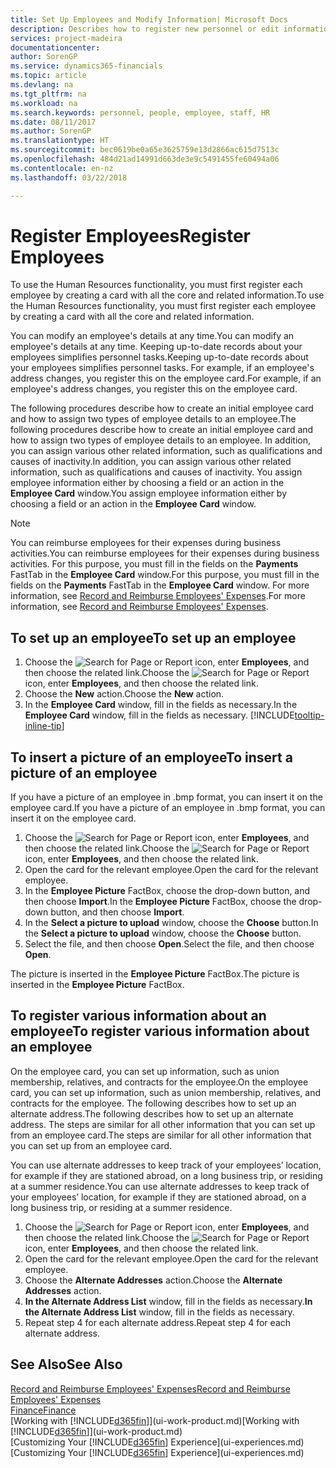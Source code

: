 ```yaml
---
title: Set Up Employees and Modify Information| Microsoft Docs
description: Describes how to register new personnel or edit information for existing staff.
services: project-madeira
documentationcenter: 
author: SorenGP
ms.service: dynamics365-financials
ms.topic: article
ms.devlang: na
ms.tgt_pltfrm: na
ms.workload: na
ms.search.keywords: personnel, people, employee, staff, HR
ms.date: 08/11/2017
ms.author: SorenGP
ms.translationtype: HT
ms.sourcegitcommit: bec0619be0a65e3625759e13d2866ac615d7513c
ms.openlocfilehash: 484d21ad14991d663de3e9c5491455fe60494a06
ms.contentlocale: en-nz
ms.lasthandoff: 03/22/2018

---
```

# <a name="register-employees"></a><span data-ttu-id="de0a2-103">Register Employees</span><span class="sxs-lookup"><span data-stu-id="de0a2-103">Register Employees</span></span>
<span data-ttu-id="de0a2-104">To use the Human Resources functionality, you must first register each employee by creating a card with all the core and related information.</span><span class="sxs-lookup"><span data-stu-id="de0a2-104">To use the Human Resources functionality, you must first register each employee by creating a card with all the core and related information.</span></span>

<span data-ttu-id="de0a2-105">You can modify an employee's details at any time.</span><span class="sxs-lookup"><span data-stu-id="de0a2-105">You can modify an employee's details at any time.</span></span> <span data-ttu-id="de0a2-106">Keeping up-to-date records about your employees simplifies personnel tasks.</span><span class="sxs-lookup"><span data-stu-id="de0a2-106">Keeping up-to-date records about your employees simplifies personnel tasks.</span></span> <span data-ttu-id="de0a2-107">For example, if an employee's address changes, you register this on the employee card.</span><span class="sxs-lookup"><span data-stu-id="de0a2-107">For example, if an employee's address changes, you register this on the employee card.</span></span>

<span data-ttu-id="de0a2-108">The following procedures describe how to create an initial employee card and how to assign two types of employee details to an employee.</span><span class="sxs-lookup"><span data-stu-id="de0a2-108">The following procedures describe how to create an initial employee card and how to assign two types of employee details to an employee.</span></span> <span data-ttu-id="de0a2-109">In addition, you can assign various other related information, such as qualifications and causes of inactivity.</span><span class="sxs-lookup"><span data-stu-id="de0a2-109">In addition, you can assign various other related information, such as qualifications and causes of inactivity.</span></span> <span data-ttu-id="de0a2-110">You assign employee information either by choosing a field or an action in the **Employee Card** window.</span><span class="sxs-lookup"><span data-stu-id="de0a2-110">You assign employee information either by choosing a field or an action in the **Employee Card** window.</span></span>

> [!NOTE]  
> <span data-ttu-id="de0a2-111">You can reimburse employees for their expenses during business activities.</span><span class="sxs-lookup"><span data-stu-id="de0a2-111">You can reimburse employees for their expenses during business activities.</span></span> <span data-ttu-id="de0a2-112">For this purpose, you must fill in the fields on the **Payments** FastTab in the **Employee Card** window.</span><span class="sxs-lookup"><span data-stu-id="de0a2-112">For this purpose, you must fill in the fields on the **Payments** FastTab in the **Employee Card** window.</span></span> <span data-ttu-id="de0a2-113">For more information, see [Record and Reimburse Employees' Expenses](finance-how-record-reimburse-employee-expenses.md).</span><span class="sxs-lookup"><span data-stu-id="de0a2-113">For more information, see [Record and Reimburse Employees' Expenses](finance-how-record-reimburse-employee-expenses.md).</span></span>

## <a name="to-set-up-an-employee"></a><span data-ttu-id="de0a2-114">To set up an employee</span><span class="sxs-lookup"><span data-stu-id="de0a2-114">To set up an employee</span></span>
1. <span data-ttu-id="de0a2-115">Choose the ![Search for Page or Report](media/ui-search/search_small.png "Search for Page or Report icon") icon, enter **Employees**, and then choose the related link.</span><span class="sxs-lookup"><span data-stu-id="de0a2-115">Choose the ![Search for Page or Report](media/ui-search/search_small.png "Search for Page or Report icon") icon, enter **Employees**, and then choose the related link.</span></span>
2. <span data-ttu-id="de0a2-116">Choose the **New** action.</span><span class="sxs-lookup"><span data-stu-id="de0a2-116">Choose the **New** action.</span></span>
3. <span data-ttu-id="de0a2-117">In the **Employee Card** window, fill in the fields as necessary.</span><span class="sxs-lookup"><span data-stu-id="de0a2-117">In the **Employee Card** window, fill in the fields as necessary.</span></span> [!INCLUDE[tooltip-inline-tip](includes/tooltip-inline-tip_md.md)]

## <a name="to-insert-a-picture-of-an-employee"></a><span data-ttu-id="de0a2-118">To insert a picture of an employee</span><span class="sxs-lookup"><span data-stu-id="de0a2-118">To insert a picture of an employee</span></span>
<span data-ttu-id="de0a2-119">If you have a picture of an employee in .bmp format, you can insert it on the employee card.</span><span class="sxs-lookup"><span data-stu-id="de0a2-119">If you have a picture of an employee in .bmp format, you can insert it on the employee card.</span></span>

1. <span data-ttu-id="de0a2-120">Choose the ![Search for Page or Report](media/ui-search/search_small.png "Search for Page or Report icon") icon, enter **Employees**, and then choose the related link.</span><span class="sxs-lookup"><span data-stu-id="de0a2-120">Choose the ![Search for Page or Report](media/ui-search/search_small.png "Search for Page or Report icon") icon, enter **Employees**, and then choose the related link.</span></span>
2. <span data-ttu-id="de0a2-121">Open the card for the relevant employee.</span><span class="sxs-lookup"><span data-stu-id="de0a2-121">Open the card for the relevant employee.</span></span>
3. <span data-ttu-id="de0a2-122">In the **Employee Picture** FactBox, choose the drop-down button, and then choose **Import**.</span><span class="sxs-lookup"><span data-stu-id="de0a2-122">In the **Employee Picture** FactBox, choose the drop-down button, and then choose **Import**.</span></span>
4. <span data-ttu-id="de0a2-123">In the **Select a picture to upload** window, choose the **Choose** button.</span><span class="sxs-lookup"><span data-stu-id="de0a2-123">In the **Select a picture to upload** window, choose the **Choose** button.</span></span>
5. <span data-ttu-id="de0a2-124">Select the file, and then choose **Open**.</span><span class="sxs-lookup"><span data-stu-id="de0a2-124">Select the file, and then choose **Open**.</span></span>

<span data-ttu-id="de0a2-125">The picture is inserted in the **Employee Picture** FactBox.</span><span class="sxs-lookup"><span data-stu-id="de0a2-125">The picture is inserted in the **Employee Picture** FactBox.</span></span>

## <a name="to-register-various-information-about-an-employee"></a><span data-ttu-id="de0a2-126">To register various information about an employee</span><span class="sxs-lookup"><span data-stu-id="de0a2-126">To register various information about an employee</span></span>
<span data-ttu-id="de0a2-127">On the employee card, you can set up information, such as union membership, relatives, and contracts for the employee.</span><span class="sxs-lookup"><span data-stu-id="de0a2-127">On the employee card, you can set up information, such as union membership, relatives, and contracts for the employee.</span></span> <span data-ttu-id="de0a2-128">The following describes how to set up an alternate address.</span><span class="sxs-lookup"><span data-stu-id="de0a2-128">The following describes how to set up an alternate address.</span></span> <span data-ttu-id="de0a2-129">The steps are similar for all other information that you can set up from an employee card.</span><span class="sxs-lookup"><span data-stu-id="de0a2-129">The steps are similar for all other information that you can set up from an employee card.</span></span>

<span data-ttu-id="de0a2-130">You can use alternate addresses to keep track of your employees’ location, for example if they are stationed abroad, on a long business trip, or residing at a summer residence.</span><span class="sxs-lookup"><span data-stu-id="de0a2-130">You can use alternate addresses to keep track of your employees’ location, for example if they are stationed abroad, on a long business trip, or residing at a summer residence.</span></span>

1. <span data-ttu-id="de0a2-131">Choose the ![Search for Page or Report](media/ui-search/search_small.png "Search for Page or Report icon") icon, enter **Employees**, and then choose the related link.</span><span class="sxs-lookup"><span data-stu-id="de0a2-131">Choose the ![Search for Page or Report](media/ui-search/search_small.png "Search for Page or Report icon") icon, enter **Employees**, and then choose the related link.</span></span>
2. <span data-ttu-id="de0a2-132">Open the card for the relevant employee.</span><span class="sxs-lookup"><span data-stu-id="de0a2-132">Open the card for the relevant employee.</span></span>
3. <span data-ttu-id="de0a2-133">Choose the **Alternate Addresses** action.</span><span class="sxs-lookup"><span data-stu-id="de0a2-133">Choose the **Alternate Addresses** action.</span></span>
4. <span data-ttu-id="de0a2-134">**In the Alternate Address List** window, fill in the fields as necessary.</span><span class="sxs-lookup"><span data-stu-id="de0a2-134">**In the Alternate Address List** window, fill in the fields as necessary.</span></span>
5. <span data-ttu-id="de0a2-135">Repeat step 4 for each alternate address.</span><span class="sxs-lookup"><span data-stu-id="de0a2-135">Repeat step 4 for each alternate address.</span></span>

## <a name="see-also"></a><span data-ttu-id="de0a2-136">See Also</span><span class="sxs-lookup"><span data-stu-id="de0a2-136">See Also</span></span>
[<span data-ttu-id="de0a2-137">Record and Reimburse Employees' Expenses</span><span class="sxs-lookup"><span data-stu-id="de0a2-137">Record and Reimburse Employees' Expenses</span></span>](finance-how-record-reimburse-employee-expenses.md)  
[<span data-ttu-id="de0a2-138">Finance</span><span class="sxs-lookup"><span data-stu-id="de0a2-138">Finance</span></span>](finance.md)  
<span data-ttu-id="de0a2-139">[Working with [!INCLUDE[d365fin](includes/d365fin_md.md)]](ui-work-product.md)</span><span class="sxs-lookup"><span data-stu-id="de0a2-139">[Working with [!INCLUDE[d365fin](includes/d365fin_md.md)]](ui-work-product.md)</span></span>  
<span data-ttu-id="de0a2-140">[Customizing Your [!INCLUDE[d365fin](includes/d365fin_md.md)] Experience](ui-experiences.md)</span><span class="sxs-lookup"><span data-stu-id="de0a2-140">[Customizing Your [!INCLUDE[d365fin](includes/d365fin_md.md)] Experience](ui-experiences.md)</span></span>

